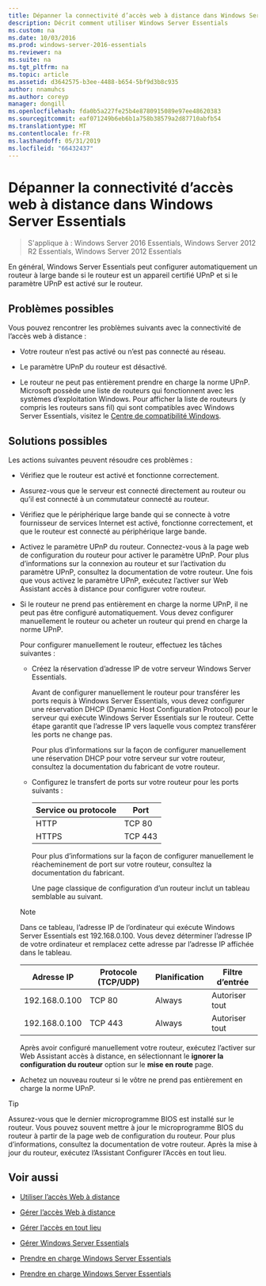 ```yaml
---
title: Dépanner la connectivité d’accès web à distance dans Windows Server Essentials
description: Décrit comment utiliser Windows Server Essentials
ms.custom: na
ms.date: 10/03/2016
ms.prod: windows-server-2016-essentials
ms.reviewer: na
ms.suite: na
ms.tgt_pltfrm: na
ms.topic: article
ms.assetid: d3642575-b3ee-4488-b654-5bf9d3b8c935
author: nnamuhcs
ms.author: coreyp
manager: dongill
ms.openlocfilehash: fda0b5a227fe25b4e8780915089e97ee48620383
ms.sourcegitcommit: eaf071249b6eb6b1a758b38579a2d87710abfb54
ms.translationtype: MT
ms.contentlocale: fr-FR
ms.lasthandoff: 05/31/2019
ms.locfileid: "66432437"
---
```

# <a name="troubleshoot-remote-web-access-connectivity-in-windows-server-essentials"></a>Dépanner la connectivité d’accès web à distance dans Windows Server Essentials
 
>S'applique à : Windows Server 2016 Essentials, Windows Server 2012 R2 Essentials, Windows Server 2012 Essentials
  
 En général, Windows Server Essentials peut configurer automatiquement un routeur à large bande si le routeur est un appareil certifié UPnP et si le paramètre UPnP est activé sur le routeur.  
  
## <a name="possible-issues"></a>Problèmes possibles  
 Vous pouvez rencontrer les problèmes suivants avec la connectivité de l’accès web à distance :  
  
-   Votre routeur n’est pas activé ou n’est pas connecté au réseau.  
  
-   Le paramètre UPnP du routeur est désactivé.  
  
-   Le routeur ne peut pas entièrement prendre en charge la norme UPnP. Microsoft possède une liste de routeurs qui fonctionnent avec les systèmes d’exploitation Windows. Pour afficher la liste de routeurs (y compris les routeurs sans fil) qui sont compatibles avec Windows Server Essentials, visitez le [Centre de compatibilité Windows](https://www.microsoft.com/windows/compatibility/CompatCenter/Home).  
  
## <a name="possible-fixes"></a>Solutions possibles  
 Les actions suivantes peuvent résoudre ces problèmes :  
  
- Vérifiez que le routeur est activé et fonctionne correctement.  
  
- Assurez-vous que le serveur est connecté directement au routeur ou qu’il est connecté à un commutateur connecté au routeur.  
  
- Vérifiez que le périphérique large bande qui se connecte à votre fournisseur de services Internet est activé, fonctionne correctement, et que le routeur est connecté au périphérique large bande.  
  
- Activez le paramètre UPnP du routeur. Connectez-vous à la page web de configuration du routeur pour activer le paramètre UPnP. Pour plus d’informations sur la connexion au routeur et sur l’activation du paramètre UPnP, consultez la documentation de votre routeur. Une fois que vous activez le paramètre UPnP, exécutez l’activer sur Web Assistant accès à distance pour configurer votre routeur.  
  
- Si le routeur ne prend pas entièrement en charge la norme UPnP, il ne peut pas être configuré automatiquement. Vous devez configurer manuellement le routeur ou acheter un routeur qui prend en charge la norme UPnP.  
  
   Pour configurer manuellement le routeur, effectuez les tâches suivantes :  
  
  - Créez la réservation d’adresse IP de votre serveur Windows Server Essentials.  
  
     Avant de configurer manuellement le routeur pour transférer les ports requis à Windows Server Essentials, vous devez configurer une réservation DHCP (Dynamic Host Configuration Protocol) pour le serveur qui exécute Windows Server Essentials sur le routeur. Cette étape garantit que l’adresse IP vers laquelle vous comptez transférer les ports ne change pas.  
  
     Pour plus d’informations sur la façon de configurer manuellement une réservation DHCP pour votre serveur sur votre routeur, consultez la documentation du fabricant de votre routeur.  
  
  - Configurez le transfert de ports sur votre routeur pour les ports suivants :  
  
    |Service ou protocole|Port|  
    |-------------------------|----------|  
    |HTTP|TCP 80|  
    |HTTPS|TCP 443|  
  
    Pour plus d’informations sur la façon de configurer manuellement le réacheminement de port sur votre routeur, consultez la documentation du fabricant.  
  
    Une page classique de configuration d’un routeur inclut un tableau semblable au suivant.  
  
  > [!NOTE]
  >  Dans ce tableau, l’adresse IP de l’ordinateur qui exécute Windows Server Essentials est 192.168.0.100. Vous devez déterminer l’adresse IP de votre ordinateur et remplacez cette adresse par l’adresse IP affichée dans le tableau.  
  
  |Adresse IP|Protocole (TCP/UDP)|Planification|Filtre d’entrée|  
  |----------------|---------------------------|--------------|--------------------|  
  |192.168.0.100|TCP 80|Always|Autoriser tout|  
  |192.168.0.100|TCP 443|Always|Autoriser tout|  
  
   Après avoir configuré manuellement votre routeur, exécutez l’activer sur Web Assistant accès à distance, en sélectionnant le **ignorer la configuration du routeur** option sur le **mise en route** page.  
  
- Achetez un nouveau routeur si le vôtre ne prend pas entièrement en charge la norme UPnP.  
  
> [!TIP]
>  Assurez-vous que le dernier microprogramme BIOS est installé sur le routeur. Vous pouvez souvent mettre à jour le microprogramme BIOS du routeur à partir de la page web de configuration du routeur. Pour plus d’informations, consultez la documentation de votre routeur. Après la mise à jour du routeur, exécutez l’Assistant Configurer l’Accès en tout lieu.  
  
## <a name="see-also"></a>Voir aussi  
  
-   [Utiliser l’accès Web à distance](../use/Use-Remote-Web-Access-in-Windows-Server-Essentials.md)  
  
-   [Gérer l’accès Web à distance](../manage/Manage-Remote-Web-Access-in-Windows-Server-Essentials.md)  
  
-   [Gérer l’accès en tout lieu](../manage/Manage-Anywhere-Access-in-Windows-Server-Essentials.md)  
  
-   [Gérer Windows Server Essentials](../manage/Manage-Windows-Server-Essentials.md)  
  

-   [Prendre en charge Windows Server Essentials](Support-Windows-Server-Essentials.md)

-   [Prendre en charge Windows Server Essentials](../support/Support-Windows-Server-Essentials.md)

